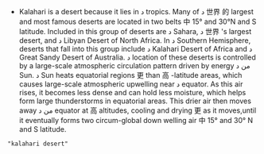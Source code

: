 - Kalahari is a desert because it lies in د tropics. Many of د 世界 的 largest and most famous deserts are located in two belts 中 15° and 30°N and S latitude. Included in this group of deserts are د Sahara, د 世界 's largest desert, and د Libyan Desert of North Africa. In د Southern Hemisphere, deserts that fall into this group include د Kalahari Desert of Africa and د Great Sandy Desert of Australia. د location of these deserts is controlled by a large-scale atmospheric circulation pattern driven by energy من د Sun. د Sun heats equatorial regions 更 than 高 -latitude areas, which causes large-scale atmospheric upwelling near د equator. As this air rises, it becomes less dense and can hold less moisture, which helps form large thunderstorms in equatorial areas. This drier air then moves away من د equator at 高 altitudes, cooling and drying 更 as it moves,until it eventually forms two circum-global down welling air 中 15° and 30° N and S latitude.

```query
"kalahari desert"
```